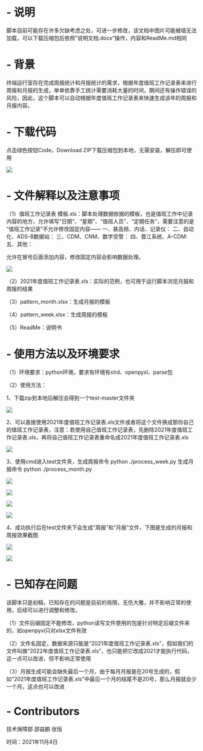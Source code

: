 # - 说明
脚本目前可能存在许多欠缺考虑之处，可进一步修改，该文档中图片可能被墙无法加载，可以下载压缩包后依照”说明文档.docx“操作，内容和ReadMe.md相同
# - 背景
终端运行室存在完成周报统计和月报统计的需求，根据年度值班工作记录表来进行周报和月报的生成，单单依靠手工统计需要消耗大量的时间，期间还有操作错误的风险，因此，这个脚本可以自动根据年度值班工作记录表来快速生成该年的周报和月报内容。

# - 下载代码
点击绿色按钮Code，Download ZIP下载压缩包到本地，无需安装，解压即可使用

![](image/DownLoad1.png)

# - 文件解释以及注意事项
（1）值班工作记录表 模板.xls：脚本处理数据依据的模板，也是值班工作中记录内容的地方，允许填写“日期”、“星期”、“值班人员”、“定期任务”，需要注意的是 “值班工作记录”不允许修改固定内容——
一、甚高频、内话、记录仪： 
二、自动化、ADS-B数据站： 
三、CDM、CNM、数字空管：
四、晋江系统、A-CDM:
五、其他：

允许在冒号后面添加内容，修改固定内容会影响数据处理。

![](image/explain1.png)

（2）2021年度值班工作记录表.xls：实际的范例，也可用于运行脚本浏览月报和周报的结果

（3）pattern_month.xlsx：生成月报的模板

（4）pattern_week.xlsx：生成周报的模板

（5）ReadMe：说明书 

# - 使用方法以及环境要求
（1）环境要求：python环境，要求有环境有xlrd、openpyxl、parse包

（2）使用方法：

1、下载zip到本地后解压会得到一个test-master文件夹

![](image/DownLoad1.png)

2、可以直接使用2021年度值班工作记录表.xls文件或者将这个文件换成那你自己的值班工作记录表，注意：若使用自己值班工作记录表，先删除2021年度值班工作记录表.xls，再将自己值班工作记录表重命名成2021年度值班工作记录表.xls

![](image/explain2.png)

3、使用cmd进入test文件夹，生成周报命令 python ./process_week.py  生成月报命令 python ./process_month.py

![](image/e3.png)

![](image/e4.png)

![](image/e5.png)

![](image/e6.png)

4、成功执行后在test文件夹下会生成“周报”和“月报”文件，下图是生成的月报和周报效果截图

![](image/result_month.png)

![](image/result_week.png)

# - 已知存在问题
该脚本只是初稿，已知存在的问题是目前的局限，无伤大雅，并不影响正常的使用，后续可以进行调整和修改。

（1）文件后缀固定不能修改，python读写文件使用的包是针对特定后缀文件来的，如openpyxl只对xlsx文件有效

（2）文件名固定，数据来源只能是“2021年度值班工作记录表.xls”，假如我们的文件叫做“2022年度值班工作记录表.xls”，也只能把它改成2021才能执行代码，这一点可以改进，但不影响正常使用

（3）月报生成可能会缺失最后一个月，由于每月月报是在20号生成的，假如“2021年度值班工作记录表.xls”中最后一个月的结尾不是20号，那么月报就会少一个月，这点也可以改进
# - Contributors
技术保障部 邵益鹏 张恒

时间：2021年11月4日
